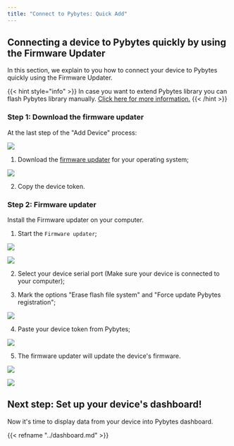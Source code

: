 ```yaml
---
title: "Connect to Pybytes: Quick Add"
---
```


## Connecting a device to Pybytes quickly by using the Firmware Updater

In this section, we explain to you how to connect your device to Pybytes quickly using the Firmware Updater.

{{< hint style="info" >}}
In case you want to extend Pybytes library you can flash Pybytes library manually. [Click here for more information.](flash)
{{< /hint >}}

### Step 1: Download the firmware updater

At the last step of the "Add Device" process:

![](/gitbook/assets/7-1.png)

1. Download the [firmware updater](https://pycom.io/downloads/) for your operating system;

![](/gitbook/assets/8-1.png)

2. Copy the device token.

### Step 2: Firmware updater

Install the Firmware updater on your computer.

1. Start the `Firmware updater`;

![](/gitbook/assets/1-1.png)

![](/gitbook/assets/2%20%281%29.png)

2. Select your device serial port (Make sure your device is connected to your computer);

3. Mark the options "Erase flash file system" and "Force update Pybytes registration";

![](/gitbook/assets/3.png)

4. Paste your device token from Pybytes;

![](/gitbook/assets/5-1.gif)

5. The firmware updater will update the device's firmware.

![](/gitbook/assets/6%20%281%29.png)

![](/gitbook/assets/7%20%282%29.png)

## Next step: Set up your device's dashboard!

Now it's time to display data from your device into Pybytes dashboard.

{{< refname "../dashboard.md" >}}

